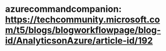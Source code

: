 # azurecommandcompanion: https://techcommunity.microsoft.com/t5/blogs/blogworkflowpage/blog-id/AnalyticsonAzure/article-id/192
